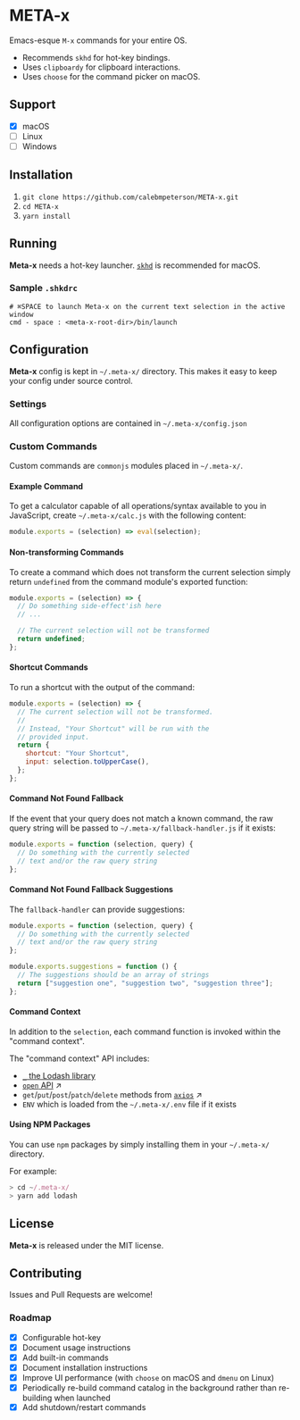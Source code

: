 # META-x

Emacs-esque `M-x` commands for your entire OS.

- Recommends `skhd` for hot-key bindings.
- Uses `clipboardy` for clipboard interactions.
- Uses `choose` for the command picker on macOS.

## Support

- [x] macOS
- [ ] Linux
- [ ] Windows

## Installation

1. `git clone https://github.com/calebmpeterson/META-x.git`
2. `cd META-x`
3. `yarn install`

## Running

**Meta-x** needs a hot-key launcher. [`skhd`](https://github.com/koekeishiya/skhd) is recommended for macOS.

### Sample `.shkdrc`

```
# ⌘SPACE to launch Meta-x on the current text selection in the active window
cmd - space : <meta-x-root-dir>/bin/launch
```

## Configuration

**Meta-x** config is kept in `~/.meta-x/` directory. This makes it easy to keep your config under source control.

### Settings

All configuration options are contained in `~/.meta-x/config.json`

### Custom Commands

Custom commands are `commonjs` modules placed in `~/.meta-x/`.

#### Example Command

To get a calculator capable of all operations/syntax available to you in JavaScript, create `~/.meta-x/calc.js` with the following content:

```js
module.exports = (selection) => eval(selection);
```

#### Non-transforming Commands

To create a command which does not transform the current selection simply return `undefined` from the command module's exported function:

```js
module.exports = (selection) => {
  // Do something side-effect'ish here
  // ...

  // The current selection will not be transformed
  return undefined;
};
```

#### Shortcut Commands

To run a shortcut with the output of the command:

```js
module.exports = (selection) => {
  // The current selection will not be transformed.
  //
  // Instead, "Your Shortcut" will be run with the
  // provided input.
  return {
    shortcut: "Your Shortcut",
    input: selection.toUpperCase(),
  };
};
```

#### Command Not Found Fallback

If the event that your query does not match a known command, the raw query string will be passed to `~/.meta-x/fallback-handler.js` if it exists:

```js
module.exports = function (selection, query) {
  // Do something with the currently selected
  // text and/or the raw query string
};
```

#### Command Not Found Fallback Suggestions

The `fallback-handler` can provide suggestions:

```js
module.exports = function (selection, query) {
  // Do something with the currently selected
  // text and/or the raw query string
};

module.exports.suggestions = function () {
  // The suggestions should be an array of strings
  return ["suggestion one", "suggestion two", "suggestion three"];
};
```

#### Command Context

In addition to the `selection`, each command function is invoked within the "command context".

The "command context" API includes:

- [`_` the Lodash library](https://lodash.com/docs/)
- [`open` API](https://www.npmjs.com/package/open) ↗
- `get`/`put`/`post`/`patch`/`delete` methods from [`axios`](https://www.npmjs.com/package/axios#request-method-aliases) ↗
- `ENV` which is loaded from the `~/.meta-x/.env` file if it exists

#### Using NPM Packages

You can use `npm` packages by simply installing them in your `~/.meta-x/` directory.

For example:

```js
> cd ~/.meta-x/
> yarn add lodash
```

## License

**Meta-x** is released under the MIT license.

## Contributing

Issues and Pull Requests are welcome!

### Roadmap

- [x] Configurable hot-key
- [x] Document usage instructions
- [x] Add built-in commands
- [x] Document installation instructions
- [x] Improve UI performance (with `choose` on macOS and `dmenu` on Linux)
- [x] Periodically re-build command catalog in the background rather than re-building when launched
- [x] Add shutdown/restart commands
